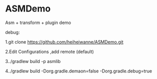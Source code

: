 # ASMDemo
Asm + transform  + plugin   demo

debug:

1.git clone https://github.com/heiheiwanne/ASMDemo.git

2.Edit Configurations ,add remote (default)

3../gradlew build -p asmlib

4../gradlew build -Dorg.gradle.demaon=false -Dorg.gradle.debug=true
